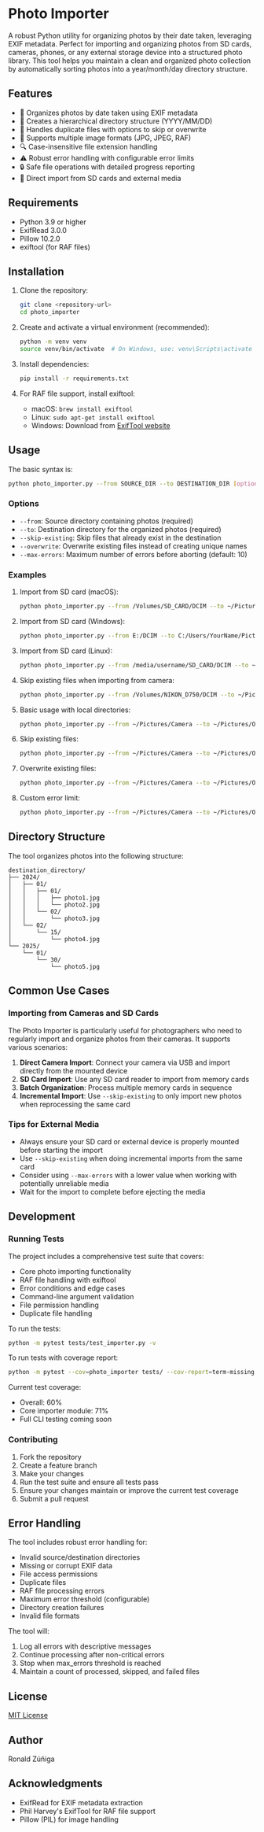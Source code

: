 # Photo Importer

A robust Python utility for organizing photos by their date taken, leveraging EXIF metadata. Perfect for importing and organizing photos from SD cards, cameras, phones, or any external storage device into a structured photo library. This tool helps you maintain a clean and organized photo collection by automatically sorting photos into a year/month/day directory structure.

## Features

- 📅 Organizes photos by date taken using EXIF metadata
- 📁 Creates a hierarchical directory structure (YYYY/MM/DD)
- 🔄 Handles duplicate files with options to skip or overwrite
- 📸 Supports multiple image formats (JPG, JPEG, RAF)
- 🔍 Case-insensitive file extension handling
- ⚠️ Robust error handling with configurable error limits
- 🔒 Safe file operations with detailed progress reporting
- 💾 Direct import from SD cards and external media

## Requirements

- Python 3.9 or higher
- ExifRead 3.0.0
- Pillow 10.2.0
- exiftool (for RAF files)

## Installation

1. Clone the repository:
   ```bash
   git clone <repository-url>
   cd photo_importer
   ```

2. Create and activate a virtual environment (recommended):
   ```bash
   python -m venv venv
   source venv/bin/activate  # On Windows, use: venv\Scripts\activate
   ```

3. Install dependencies:
   ```bash
   pip install -r requirements.txt
   ```

4. For RAF file support, install exiftool:
   - macOS: `brew install exiftool`
   - Linux: `sudo apt-get install exiftool`
   - Windows: Download from [ExifTool website](https://exiftool.org)

## Usage

The basic syntax is:
```bash
python photo_importer.py --from SOURCE_DIR --to DESTINATION_DIR [options]
```

### Options

- `--from`: Source directory containing photos (required)
- `--to`: Destination directory for the organized photos (required)
- `--skip-existing`: Skip files that already exist in the destination
- `--overwrite`: Overwrite existing files instead of creating unique names
- `--max-errors`: Maximum number of errors before aborting (default: 10)

### Examples

1. Import from SD card (macOS):
   ```bash
   python photo_importer.py --from /Volumes/SD_CARD/DCIM --to ~/Pictures/Photo_Library
   ```

2. Import from SD card (Windows):
   ```bash
   python photo_importer.py --from E:/DCIM --to C:/Users/YourName/Pictures/Photo_Library
   ```

3. Import from SD card (Linux):
   ```bash
   python photo_importer.py --from /media/username/SD_CARD/DCIM --to ~/Pictures/Photo_Library
   ```

4. Skip existing files when importing from camera:
   ```bash
   python photo_importer.py --from /Volumes/NIKON_D750/DCIM --to ~/Pictures/Photo_Library --skip-existing
   ```

5. Basic usage with local directories:
   ```bash
   python photo_importer.py --from ~/Pictures/Camera --to ~/Pictures/Organized
   ```

6. Skip existing files:
   ```bash
   python photo_importer.py --from ~/Pictures/Camera --to ~/Pictures/Organized --skip-existing
   ```

7. Overwrite existing files:
   ```bash
   python photo_importer.py --from ~/Pictures/Camera --to ~/Pictures/Organized --overwrite
   ```

8. Custom error limit:
   ```bash
   python photo_importer.py --from ~/Pictures/Camera --to ~/Pictures/Organized --max-errors 5
   ```

## Directory Structure

The tool organizes photos into the following structure:
```
destination_directory/
├── 2024/
│   ├── 01/
│   │   ├── 01/
│   │   │   ├── photo1.jpg
│   │   │   └── photo2.jpg
│   │   └── 02/
│   │       └── photo3.jpg
│   └── 02/
│       └── 15/
│           └── photo4.jpg
└── 2025/
    └── 01/
        └── 30/
            └── photo5.jpg
```

## Common Use Cases

### Importing from Cameras and SD Cards

The Photo Importer is particularly useful for photographers who need to regularly import and organize photos from their cameras. It supports various scenarios:

1. **Direct Camera Import**: Connect your camera via USB and import directly from the mounted device
2. **SD Card Import**: Use any SD card reader to import from memory cards
3. **Batch Organization**: Process multiple memory cards in sequence
4. **Incremental Import**: Use `--skip-existing` to only import new photos when reprocessing the same card

### Tips for External Media

- Always ensure your SD card or external device is properly mounted before starting the import
- Use `--skip-existing` when doing incremental imports from the same card
- Consider using `--max-errors` with a lower value when working with potentially unreliable media
- Wait for the import to complete before ejecting the media

## Development

### Running Tests

The project includes a comprehensive test suite that covers:
- Core photo importing functionality
- RAF file handling with exiftool
- Error conditions and edge cases
- Command-line argument validation
- File permission handling
- Duplicate file handling

To run the tests:
```bash
python -m pytest tests/test_importer.py -v
```

To run tests with coverage report:
```bash
python -m pytest --cov=photo_importer tests/ --cov-report=term-missing
```

Current test coverage:
- Overall: 60%
- Core importer module: 71%
- Full CLI testing coming soon

### Contributing

1. Fork the repository
2. Create a feature branch
3. Make your changes
4. Run the test suite and ensure all tests pass
5. Ensure your changes maintain or improve the current test coverage
6. Submit a pull request

## Error Handling

The tool includes robust error handling for:

- Invalid source/destination directories
- Missing or corrupt EXIF data
- File access permissions
- Duplicate files
- RAF file processing errors
- Maximum error threshold (configurable)
- Directory creation failures
- Invalid file formats

The tool will:
1. Log all errors with descriptive messages
2. Continue processing after non-critical errors
3. Stop when max_errors threshold is reached
4. Maintain a count of processed, skipped, and failed files

## License

[MIT License](LICENSE)

## Author

Ronald Zúñiga

## Acknowledgments

- ExifRead for EXIF metadata extraction
- Phil Harvey's ExifTool for RAF file support
- Pillow (PIL) for image handling
